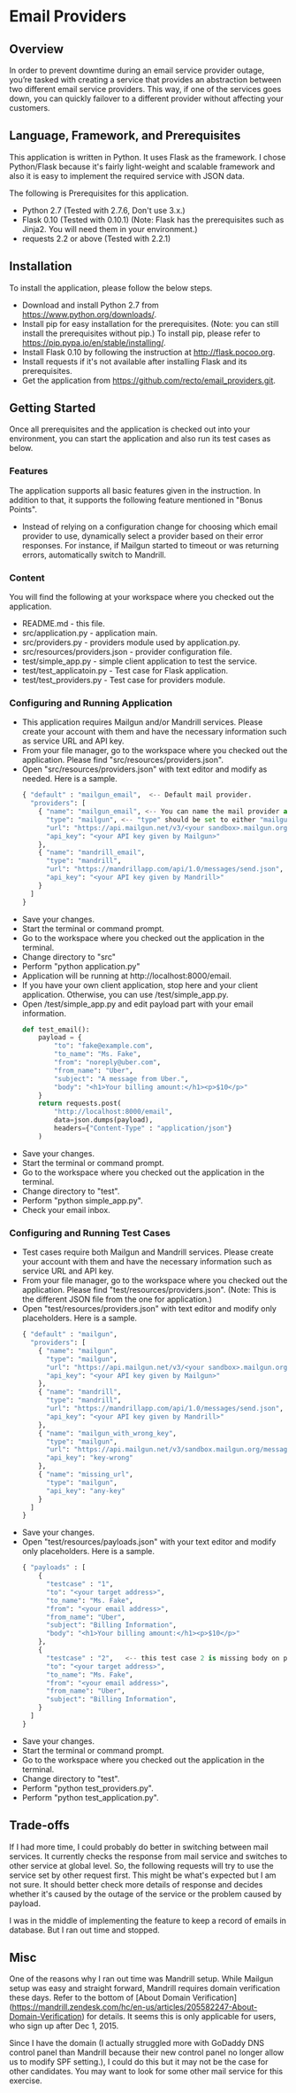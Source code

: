 # Email Providers
## Overview
In order to prevent downtime during an email service provider outage, you’re
tasked with creating a service that provides an abstraction between two
different email service providers. This way, if one of the services goes down,
you can quickly failover to a different provider without affecting your
customers.

## Language, Framework, and Prerequisites
This application is written in Python. It uses Flask as the framework. I chose
Python/Flask because it's fairly light-weight and scalable framework and also
it is easy to implement the required service with JSON data.

The following is Prerequisites for this application.
* Python 2.7 (Tested with 2.7.6, Don't use 3.x.)
* Flask 0.10 (Tested with 0.10.1) (Note: Flask has the prerequisites such
  as Jinja2. You will need them in your environment.)
* requests 2.2 or above (Tested with 2.2.1)

## Installation
To install the application, please follow the below steps.
* Download and install Python 2.7 from https://www.python.org/downloads/.
* Install pip for easy installation for the prerequisites. (Note: you can
  still install the prerequisites without pip.) To install pip, please refer to
  https://pip.pypa.io/en/stable/installing/.
* Install Flask 0.10 by following the instruction at http://flask.pocoo.org.
* Install requests if it's not available after installing Flask and its
  prerequisites.
* Get the application from https://github.com/recto/email_providers.git.

## Getting Started
Once all prerequisites and the application is checked out into your environment,
you can start the application and also run its test cases as below.

### Features
The application supports all basic features given in the instruction. In
addition to that, it supports the following feature mentioned in "Bonus Points".

* Instead of relying on a configuration change for choosing which email provider
to use, dynamically select a provider based on their error responses.
For instance, if Mailgun started to timeout or was returning errors,
automatically switch to Mandrill.

### Content
You will find the following at your workspace where you checked out
the application.
* README.md - this file.
* src/application.py - application main.
* src/providers.py - providers module used by application.py.
* src/resources/providers.json - provider configuration file.
* test/simple_app.py - simple client application to test the service.
* test/test_applicatoin.py - Test case for Flask application.
* test/test_providers.py - Test case for providers module.

### Configuring and Running Application
* This application requires Mailgun and/or Mandrill services. Please create
  your account with them and have the necessary information such as service
  URL and API key.
* From your file manager, go to the workspace where you checked out the
  application. Please find "src/resources/providers.json".
* Open "src/resources/providers.json" with text editor and modify as needed.
  Here is a sample.
  ```python
  { "default" : "mailgun_email",  <-- Default mail provider.
    "providers": [
      { "name": "mailgun_email", <-- You can name the mail provider as you like.
        "type": "mailgun", <-- "type" should be set to either "mailgun" or "mandrill".
        "url": "https://api.mailgun.net/v3/<your sandbox>.mailgun.org/messages",
        "api_key": "<your API key given by Mailgun>"
      },
      { "name": "mandrill_email",
        "type": "mandrill",
        "url": "https://mandrillapp.com/api/1.0/messages/send.json",
        "api_key": "<your API key given by Mandrill>"
      }
    ]
  }
  ```
* Save your changes.
* Start the terminal or command prompt.
* Go to the workspace where you checked out the application in the terminal.
* Change directory to "src"
* Perform "python application.py"
* Application will be running at http://localhost:8000/email.
* If you have your own client application, stop here and your client
  application. Otherwise, you can use <your workspace>/test/simple_app.py.
* Open <your workspace>/test/simple_app.py and edit payload part with your
  email information.
  ```python
  def test_email():
      payload = {
          "to": "fake@example.com",
          "to_name": "Ms. Fake",
          "from": "noreply@uber.com",
          "from_name": "Uber",
          "subject": "A message from Uber.",
          "body": "<h1>Your billing amount:</h1><p>$10</p>"
      }
      return requests.post(
          "http://localhost:8000/email",
          data=json.dumps(payload),
          headers={"Content-Type" : "application/json"}
      )
  ```
* Save your changes.
* Start the terminal or command prompt.
* Go to the workspace where you checked out the application in the terminal.
* Change directory to "test".
* Perform "python simple_app.py".
* Check your email inbox.

### Configuring and Running Test Cases
* Test cases require both Mailgun and Mandrill services. Please create
  your account with them and have the necessary information such as service
  URL and API key.
* From your file manager, go to the workspace where you checked out the
  application. Please find "test/resources/providers.json". (Note: This is
  the different JSON file from the one for application.)
* Open "test/resources/providers.json" with text editor and modify only
  placeholders. Here is a sample.
  ```python
  { "default" : "mailgun",
    "providers": [
      { "name": "mailgun",
        "type": "mailgun",
        "url": "https://api.mailgun.net/v3/<your sandbox>.mailgun.org/messages",
        "api_key": "<your API key given by Mailgun>"
      },
      { "name": "mandrill",
        "type": "mandrill",
        "url": "https://mandrillapp.com/api/1.0/messages/send.json",
        "api_key": "<your API key given by Mandrill>"
      },
      { "name": "mailgun_with_wrong_key",
        "type": "mailgun",
        "url": "https://api.mailgun.net/v3/sandbox.mailgun.org/messages",
        "api_key": "key-wrong"
      },
      { "name": "missing_url",
        "type": "mailgun",
        "api_key": "any-key"
      }
    ]
  }
  ```
* Save your changes.
* Open "test/resources/payloads.json" with your text editor and modify only
  placeholders. Here is a sample.
  ```python
  { "payloads" : [
      {
        "testcase" : "1",
        "to": "<your target address>",
        "to_name": "Ms. Fake",
        "from": "<your email address>",
        "from_name": "Uber",
        "subject": "Billing Information",
        "body": "<h1>Your billing amount:</h1><p>$10</p>"
      },
      {
        "testcase" : "2",   <-- this test case 2 is missing body on purpose.
        "to": "<your target address>",
        "to_name": "Ms. Fake",
        "from": "<your email address>",
        "from_name": "Uber",
        "subject": "Billing Information",
      }
    ]
  }
  ```
* Save your changes.
* Start the terminal or command prompt.
* Go to the workspace where you checked out the application in the terminal.
* Change directory to "test".
* Perform "python test_providers.py".
* Perform "python test_application.py".

## Trade-offs
If I had more time, I could probably do better in switching between mail
services. It currently checks the response from mail service and switches to
other service at global level. So, the following requests will try to use
the service set by other request first. This might be what's expected but I am
not sure. It should better check more details of response and decides whether
it's caused by the outage of the service or the problem caused by payload.

I was in the middle of implementing the feature to keep a record of emails in
database. But I ran out time and stopped.

## Misc
One of the reasons why I ran out time was Mandrill setup. While Mailgun setup
was easy and straight forward, Mandrill requires domain verification these
days. Refer to the bottom of [About Domain Verification]
(https://mandrill.zendesk.com/hc/en-us/articles/205582247-About-Domain-Verification)
for details. It seems this is only applicable for users, who sign up after
Dec 1, 2015.

Since I have the domain (I actually struggled more with GoDaddy DNS control
panel than Mandrill because their new control panel no longer allow us to modify
SPF setting.), I could do this but it may not be the case for other candidates.
You may want to look for some other mail service for this exercise.
